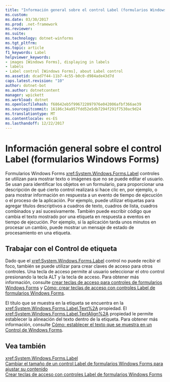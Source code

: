 ```yaml
---
title: "Información general sobre el control Label (formularios Windows Forms)"
ms.custom: 
ms.date: 03/30/2017
ms.prod: .net-framework
ms.reviewer: 
ms.suite: 
ms.technology: dotnet-winforms
ms.tgt_pltfrm: 
ms.topic: article
f1_keywords: Label
helpviewer_keywords:
- images [Windows Forms], displaying in labels
- labels
- Label control [Windows Forms], about Label control
ms.assetid: dcad7f44-11b7-4c55-b0c0-d984ade43d7d
caps.latest.revision: "10"
author: dotnet-bot
ms.author: dotnetcontent
manager: wpickett
ms.workload: dotnet
ms.openlocfilehash: f68642eb5f996722097976e042006afbf366ae39
ms.sourcegitcommit: 16186c34a957fdd52e5db7294f291f7530ac9d24
ms.translationtype: MT
ms.contentlocale: es-ES
ms.lasthandoff: 12/22/2017
---
```

# <a name="label-control-overview-windows-forms"></a>Información general sobre el control Label (formularios Windows Forms)
Formularios Windows Forms <xref:System.Windows.Forms.Label> controles se utilizan para mostrar texto o imágenes que no se puede editar el usuario. Se usan para identificar los objetos en un formulario, para proporcionar una descripción de qué cierto control realizará si hace clic en, por ejemplo, o para mostrar información en respuesta a un evento de tiempo de ejecución o el proceso de la aplicación. Por ejemplo, puede utilizar etiquetas para agregar títulos descriptivos a cuadros de texto, cuadros de lista, cuadros combinados y así sucesivamente. También puede escribir código que cambia el texto mostrado por una etiqueta en respuesta a eventos en tiempo de ejecución. Por ejemplo, si la aplicación tarda unos minutos en procesar un cambio, puede mostrar un mensaje de estado de procesamiento en una etiqueta.  
  
## <a name="working-with-the-label-control"></a>Trabajar con el Control de etiqueta  
 Dado que el <xref:System.Windows.Forms.Label> control no puede recibir el foco, también se puede utilizar para crear claves de acceso para otros controles. Una tecla de acceso permite al usuario seleccionar el otro control presionando la tecla ALT y la tecla de acceso. Para obtener más información, consulte [crear teclas de acceso para controles de formularios Windows Forms](../../../../docs/framework/winforms/controls/how-to-create-access-keys-for-windows-forms-controls.md) y [Cómo: crear teclas de acceso con controles Label de formularios Windows Forms](../../../../docs/framework/winforms/controls/how-to-create-access-keys-with-windows-forms-label-controls.md).  
  
 El título que se muestra en la etiqueta se encuentra en la <xref:System.Windows.Forms.Label.Text%2A> propiedad. El <xref:System.Windows.Forms.Label.TextAlign%2A> propiedad le permite establecer la alineación del texto dentro de la etiqueta. Para obtener más información, consulte [Cómo: establecer el texto que se muestra en un Control de Windows Forms](../../../../docs/framework/winforms/controls/how-to-set-the-text-displayed-by-a-windows-forms-control.md).  
  
## <a name="see-also"></a>Vea también  
 <xref:System.Windows.Forms.Label>  
 [Cambiar el tamaño de un control Label de formularios Windows Forms para ajustar su contenido](../../../../docs/framework/winforms/controls/how-to-size-a-windows-forms-label-control-to-fit-its-contents.md)  
 [Crear teclas de acceso con controles Label de formularios Windows Forms](../../../../docs/framework/winforms/controls/how-to-create-access-keys-with-windows-forms-label-controls.md)
